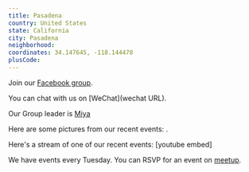 ```yaml
---
title: Pasadena
country: United States
state: California
city: Pasadena
neighborhood: 
coordinates: 34.147645, -118.144478
plusCode:
---
```

Join our [Facebook group](https://www.facebook.com/groups/free.code.camp.pasadena.ca).

You can chat with us on [WeChat](wechat URL).

Our Group leader is [Miya](freecodecamp.org/miya)

Here are some pictures from our recent events:
![]().

Here's a stream of one of our recent events:
[youtube embed]

We have events every Tuesday. You can RSVP for an event on [meetup](meetupurl).
